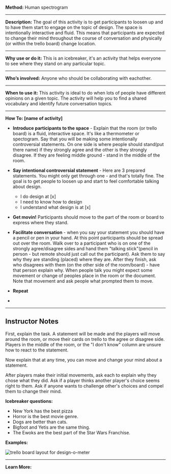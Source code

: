 

**Method:** Human spectrogram

---

**Description:** The goal of this activity is to get participants to loosen up and to have them start to engage on the topic of design. The space is intentionally interactive and fluid. This means that participants are expected to change their mind throughout the course of conversation and physically (or within the trello board) change location. 

---

**Why use or do it:** This is an icebreaker, it's an activity that helps everyone to see where they stand on any particular topic.

---

**Who’s involved:** Anyone who should be collaborating with eachother.

---

**When to use it:** This activity is ideal to do when lots of people have different opinions on a given topic. The activity will help you to find a shared vocabulary and identify future conversation topics. 

---

**How To: [name of activity]**

* **Introduce participants to the space** - Explain that the room (or trello board) is a fluid, interactive space. It's like a thermometer or spectogram. Say that you will be making some intentionally controversial statements. On one side is where people should stand(put there name) if they strongly agree and the other is they strongly disagree. If they are feeling middle ground - stand in the middle of the room. 

* **Say intentional controversial statement** - Here are 3 prepared statements. You might only get through one - and that's totally fine. The goal is to get people to loosen up and start to feel comfortable talking about design. 

    * I do design at [x]   
    * I need to know how to design
    * I understand what design is at [x]

* **Get movin!** Participants should move to the part of the room or board to express where they stand.

* **Facilitate conversation** - when you say your statement you should have a pencil or pen in your hand. At this point participants should be spread out over the room. Walk over to a participant who is on one of the strongly agree/disagree sides and hand them "talking stick"(pencil in person - but remote should just call out the participant). Ask them to say why they are standing (placed) where they are. After they finish, ask who disagrees with them (on the other side of the room/board) - have that person explain why. When people talk you might expect some movement or change of peoples place in the room or the document. Note that movement and ask people what prompted them to move. 

* **Repeat**
* 
---

Instructor Notes
----------------

First, explain the task.  A statement will be made and the players will move around the room, or move their cards on trello to the agree or disagree side.
Players in the middle of the room, or the "I don't know" column are unsure how to react to the statement. 

Now explain that at any time, you can move and change your mind about a statement.

After players make their initial movements, ask each to explain why they chose what they did. 
Ask if a player thinks another player's choice seems right to them.
Ask if anyone wants to challenge other's choices and compel them to change their mind. 

**Icebreaker questions:**        
- New York has the best pizza
- Horror is the best movie genre.
- Dogs are better than cats.
- Bigfoot and Yetis are the same thing.
- The Ewoks are the best part of the Star Wars Franchise. 


**Examples:**

![trello board layout for design-o-meter](/exercise-illustrations/design-o-meter-trello.png)


---
**Learn More:**


